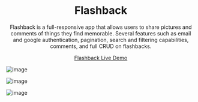 <h1 align="center">Flashback</h1>

<p align="center">Flashback is a full-responsive app that allows users to share pictures and comments of things they find memorable. Several features such as email and google authentication, pagination, search and filtering capabilities, comments, and full CRUD on flashbacks.</p>

<p align="center"><a href="https://flashback-frontend.onrender.com">Flashback Live Demo</a></p>

![image](https://user-images.githubusercontent.com/97556168/229916625-4f099ac1-b658-44b4-86a2-5841d93ebb08.png)

![image](https://user-images.githubusercontent.com/97556168/229916801-4c724f13-0152-44ab-9f6c-0f2e903b6ea3.png)

![image](https://user-images.githubusercontent.com/97556168/229917261-97db4e23-a655-48a5-9a56-e977cfbc535b.png)
